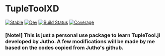 # TupleToolXD

[![Stable](https://img.shields.io/badge/docs-stable-blue.svg)](https://PhysicsCodesLab.github.io/TupleToolXD.jl/stable)
[![Dev](https://img.shields.io/badge/docs-dev-blue.svg)](https://PhysicsCodesLab.github.io/TupleToolXD.jl/dev)
[![Build Status](https://github.com/PhysicsCodesLab/TupleToolXD.jl/workflows/CI/badge.svg)](https://github.com/PhysicsCodesLab/TupleToolXD.jl/actions)
[![Coverage](https://codecov.io/gh/PhysicsCodesLab/TupleToolXD.jl/branch/master/graph/badge.svg)](https://codecov.io/gh/PhysicsCodesLab/TupleToolXD.jl)

### [Note!] This is just a personal use package to learn TupleTool.jl developed by Jutho. A few modifications will be made by me based on the codes copied from Jutho's github.
